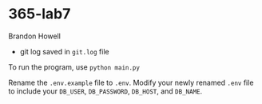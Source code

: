 # 365-lab7

Brandon Howell
* git log saved in `git.log` file

To run the program, use `python main.py`

Rename the `.env.example` file to `.env`.
Modify your newly renamed `.env` file to include your `DB_USER`, `DB_PASSWORD`, `DB_HOST`, and `DB_NAME`.
